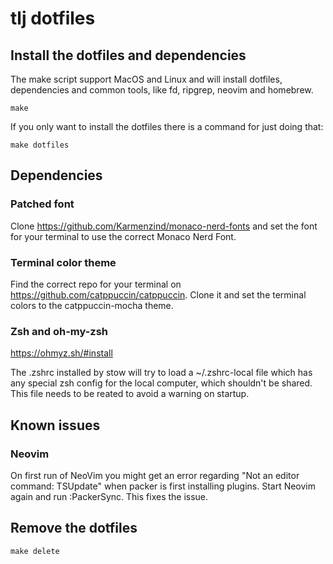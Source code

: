 # tlj dotfiles

## Install the dotfiles and dependencies

The make script support MacOS and Linux and will install dotfiles, dependencies and common tools, like fd, ripgrep, neovim and homebrew.

```shell
make 
```

If you only want to install the dotfiles there is a command for just doing that:

```shell
make dotfiles
```

## Dependencies

### Patched font

Clone https://github.com/Karmenzind/monaco-nerd-fonts and set the font for your terminal to use the correct Monaco Nerd Font.

### Terminal color theme

Find the correct repo for your terminal on https://github.com/catppuccin/catppuccin. Clone it and set the terminal colors to the catppuccin-mocha theme.

### Zsh and oh-my-zsh

https://ohmyz.sh/#install

The .zshrc installed by stow will try to load a ~/.zshrc-local file which has any special zsh config for the local computer, which shouldn't be shared. This file needs to be reated to avoid a warning on startup.

## Known issues

### Neovim

On first run of NeoVim you might get an error regarding "Not an editor command: TSUpdate" when packer is first installing plugins. Start Neovim again and run :PackerSync. This fixes the issue.

## Remove the dotfiles

```shell
make delete
```

